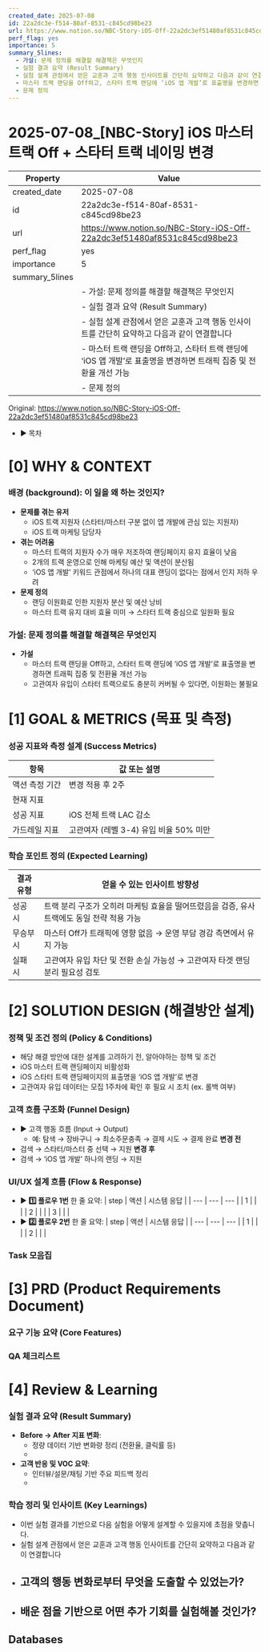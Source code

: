 ```yaml
---
created_date: 2025-07-08
id: 22a2dc3e-f514-80af-8531-c845cd98be23
url: https://www.notion.so/NBC-Story-iOS-Off-22a2dc3ef51480af8531c845cd98be23
perf_flag: yes
importance: 5
summary_5lines:
  - 가설: 문제 정의를 해결할 해결책은 무엇인지
  - 실험 결과 요약 (Result Summary)
  - 실험 설계 관점에서 얻은 교훈과 고객 행동 인사이트를 간단히 요약하고 다음과 같이 연결합니다
  - 마스터 트랙 랜딩을 Off하고, 스타터 트랙 랜딩에 ‘iOS 앱 개발’로 표출명을 변경하면 트래픽 집중 및 전환율 개선 가능
  - 문제 정의
---
```


# 2025-07-08_[NBC-Story] iOS 마스터 트랙 Off + 스타터 트랙 네이밍 변경

| Property | Value |
| --- | --- |
| created_date | 2025-07-08 |
| id | 22a2dc3e-f514-80af-8531-c845cd98be23 |
| url | https://www.notion.so/NBC-Story-iOS-Off-22a2dc3ef51480af8531c845cd98be23 |
| perf_flag | yes |
| importance | 5 |
| summary_5lines | |
|  | - 가설: 문제 정의를 해결할 해결책은 무엇인지 |
|  | - 실험 결과 요약 (Result Summary) |
|  | - 실험 설계 관점에서 얻은 교훈과 고객 행동 인사이트를 간단히 요약하고 다음과 같이 연결합니다 |
|  | - 마스터 트랙 랜딩을 Off하고, 스타터 트랙 랜딩에 ‘iOS 앱 개발’로 표출명을 변경하면 트래픽 집중 및 전환율 개선 가능 |
|  | - 문제 정의 |

Original: https://www.notion.so/NBC-Story-iOS-Off-22a2dc3ef51480af8531c845cd98be23

- ▶ 목차

# [0] WHY & CONTEXT

###  배경 (background): 이 일을 왜 하는 것인지?
- **문제를 겪는 유저**
  - iOS 트랙 지원자 (스타터/마스터 구분 없이 앱 개발에 관심 있는 지원자)
  - iOS 트랙 마케팅 담당자
- **겪는 어려움**
  - 마스터 트랙의 지원자 수가 매우 저조하여 랜딩페이지 유지 효율이 낮음
  - 2개의 트랙 운영으로 인해 마케팅 예산 및 액션이 분산됨
  - ‘iOS 앱 개발’ 키워드 관점에서 하나의 대표 랜딩이 없다는 점에서 인지 저하 우려
- **문제 정의**
  - 랜딩 이원화로 인한 지원자 분산 및 예산 낭비
  - 마스터 트랙 유지 대비 효율 미미 → 스타터 트랙 중심으로 일원화 필요

###  가설: 문제 정의를 해결할 해결책은 무엇인지
- **가설**
  - 마스터 트랙 랜딩을 Off하고, 스타터 트랙 랜딩에 ‘iOS 앱 개발’로 표출명을 변경하면 트래픽 집중 및 전환율 개선 가능
  - 고관여자 유입이 스타터 트랙으로도 충분히 커버될 수 있다면, 이원화는 불필요

# **[1] GOAL & METRICS (목표 및 측정)**

### 성공 지표와 측정 설계 (Success Metrics)
| 항목 | 값 또는 설명 |
| --- | --- |
| 액션 측정 기간 | 변경 적용 후 2주 |
| 현재 지표 |  |
| 성공 지표 | iOS 전체 트랙 LAC 감소 |
| 가드레일 지표 | 고관여자 (레벨 3-4) 유입 비율 50% 미만 |

### **학습 포인트 정의 (Expected Learning)**
| 결과 유형 | 얻을 수 있는 인사이트 방향성 |
| --- | --- |
| 성공 시 | 트랙 분리 구조가 오히려 마케팅 효율을 떨어뜨렸음을 검증, 유사 트랙에도 동일 전략 적용 가능 |
| 무승부 시 | 마스터 Off가 트래픽에 영향 없음 → 운영 부담 경감 측면에서 유지 가능 |
| 실패 시 | 고관여자 유입 차단 및 전환 손실 가능성 → 고관여자 타겟 랜딩 분리 필요성 검토 |

# **[2] SOLUTION DESIGN (해결방안 설계)**

### **정책 및 조건 정의 (Policy & Conditions)**
- 해당 해결 방안에 대한 설계를 고려하기 전, 알아야하는 정책 및 조건
- iOS 마스터 트랙 랜딩페이지 비활성화
- iOS 스타터 트랙 랜딩페이지의 표출명을 ‘iOS 앱 개발’로 변경
- 고관여자 유입 데이터는 모집 1주차에 확인 후 필요 시 조치 (ex. 롤백 여부)

### **고객 흐름 구조화 (Funnel Design)**
- ▶ 고객 행동 흐름 (Input → Output)
  - 예: 탐색 → 장바구니 → 최소주문충족 → 결제 시도 → 결제 완료
**변경 전**
- 검색 → 스타터/마스터 중 선택 → 지원
**변경 후**
- 검색 → ‘iOS 앱 개발’ 하나의 랜딩 → 지원

### **UI/UX 설계 흐름 (Flow & Response)**
- ▶ **1️⃣ 플로우 1번**
  한 줄 요약:
| step | 액션 | 시스템 응답 |
| --- | --- | --- |
| 1 |  |  |
| 2 |  |  |
| 3 |  |  |
- ▶ **2️⃣ 플로우 2번**
  한 줄 요약:
| step | 액션 | 시스템 응답 |
| --- | --- | --- |
| 1 |  |  |
| 2 |  |  |

### Task 모음집

# **[3] PRD (Product Requirements Document)**

### **요구 기능 요약 (Core Features)**

### **QA 체크리스트**

# [4] Review & Learning

### 실험 결과 요약 (Result Summary)
- **Before → After 지표 변화**:
  - 정량 데이터 기반 변화량 정리 (전환율, 클릭률 등)
  - 
- **고객 반응 및 VOC 요약**:
  - 인터뷰/설문/채팅 기반 주요 피드백 정리
  - 

### 학습 정리 및 인사이트 (Key Learnings)
- 이번 실험 결과를 기반으로 다음 실험을 어떻게 설계할 수 있을지에 초점을 맞춥니다.
- 실험 설계 관점에서 얻은 교훈과 고객 행동 인사이트를 간단히 요약하고 다음과 같이 연결합니다
- 고객의 행동 변화로부터 무엇을 도출할 수 있었는가?
  - 
- 배운 점을 기반으로 어떤 추가 기회를 실험해볼 것인가?
  -

## Databases
